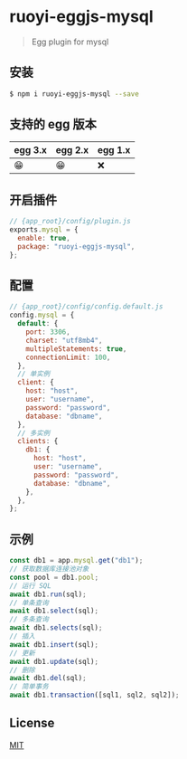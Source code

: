 # ruoyi-eggjs-mysql

> Egg plugin for mysql

## 安装

```bash
$ npm i ruoyi-eggjs-mysql --save
```

## 支持的 egg 版本

| egg 3.x | egg 2.x | egg 1.x |
| ------- | ------- | ------- |
| 😁      | 😁      | ❌      |

## 开启插件

```js
// {app_root}/config/plugin.js
exports.mysql = {
  enable: true,
  package: "ruoyi-eggjs-mysql",
};
```

## 配置

```js
// {app_root}/config/config.default.js
config.mysql = {
  default: {
    port: 3306,
    charset: "utf8mb4",
    multipleStatements: true,
    connectionLimit: 100,
  },
  // 单实例
  client: {
    host: "host",
    user: "username",
    password: "password",
    database: "dbname",
  },
  // 多实例
  clients: {
    db1: {
      host: "host",
      user: "username",
      password: "password",
      database: "dbname",
    },
  },
};
```

## 示例

```js
const db1 = app.mysql.get("db1");
// 获取数据库连接池对象
const pool = db1.pool;
// 运行 SQL
await db1.run(sql);
// 单条查询
await db1.select(sql);
// 多条查询
await db1.selects(sql);
// 插入
await db1.insert(sql);
// 更新
await db1.update(sql);
// 删除
await db1.del(sql);
// 简单事务
await db1.transaction([sql1, sql2, sql2]);
```

## License

[MIT](LICENSE)
